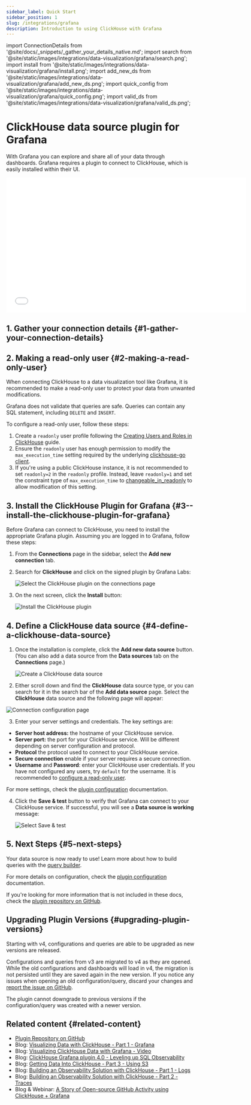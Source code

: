 ```yaml
---
sidebar_label: Quick Start
sidebar_position: 1
slug: /integrations/grafana
description: Introduction to using ClickHouse with Grafana
---
```

import ConnectionDetails from '@site/docs/_snippets/_gather_your_details_native.md';
import search from '@site/static/images/integrations/data-visualization/grafana/search.png';
import install from '@site/static/images/integrations/data-visualization/grafana/install.png';
import add_new_ds from '@site/static/images/integrations/data-visualization/grafana/add_new_ds.png';
import quick_config from '@site/static/images/integrations/data-visualization/grafana/quick_config.png';
import valid_ds from '@site/static/images/integrations/data-visualization/grafana/valid_ds.png';

# ClickHouse data source plugin for Grafana

With Grafana you can explore and share all of your data through dashboards.
Grafana requires a plugin to connect to ClickHouse, which is easily installed within their UI.

<div class='vimeo-container'>
  <iframe src="//www.youtube.com/embed/bRce9xWiqQM"
    width="640"
    height="360"
    frameborder="0"
    allow="autoplay;
    fullscreen;
    picture-in-picture"
    allowfullscreen>
  </iframe>
</div>

## 1. Gather your connection details {#1-gather-your-connection-details}
<ConnectionDetails />

## 2. Making a read-only user {#2-making-a-read-only-user}

When connecting ClickHouse to a data visualization tool like Grafana, it is recommended to make a read-only user to protect your data from unwanted modifications.

Grafana does not validate that queries are safe. Queries can contain any SQL statement, including `DELETE` and `INSERT`.

To configure a read-only user, follow these steps:
1. Create a `readonly` user profile following the [Creating Users and Roles in ClickHouse](/operations/access-rights) guide.
2. Ensure the `readonly` user has enough permission to modify the `max_execution_time` setting required by the underlying [clickhouse-go client](https://github.com/ClickHouse/clickhouse-go).
3. If you're using a public ClickHouse instance, it is not recommended to set `readonly=2` in the `readonly` profile. Instead, leave `readonly=1` and set the constraint type of `max_execution_time` to [changeable_in_readonly](/operations/settings/constraints-on-settings) to allow modification of this setting.

## 3.  Install the ClickHouse Plugin for Grafana {#3--install-the-clickhouse-plugin-for-grafana}

Before Grafana can connect to ClickHouse, you need to install the appropriate Grafana plugin. Assuming you are logged in to Grafana, follow these steps:

1. From the **Connections** page in the sidebar, select the **Add new connection** tab.

2. Search for **ClickHouse** and click on the signed plugin by Grafana Labs:

    <img src={search} class="image" alt="Select the ClickHouse plugin on the connections page" />

3. On the next screen, click the **Install** button:

    <img src={install} class="image" alt="Install the ClickHouse plugin" />

## 4. Define a ClickHouse data source {#4-define-a-clickhouse-data-source}

1. Once the installation is complete, click the **Add new data source** button. (You can also add a data source from the **Data sources** tab on the **Connections** page.)

    <img src={add_new_ds} class="image" alt="Create a ClickHouse data source" />

2. Either scroll down and find the **ClickHouse** data source type, or you can search for it in the search bar of the **Add data source** page. Select the **ClickHouse** data source and the following page will appear:

  <img src={quick_config} class="image" alt="Connection configuration page" />

3. Enter your server settings and credentials. The key settings are:

- **Server host address:** the hostname of your ClickHouse service.
- **Server port:** the port for your ClickHouse service. Will be different depending on server configuration and protocol.
- **Protocol** the protocol used to connect to your ClickHouse service.
- **Secure connection** enable if your server requires a secure connection.
- **Username** and **Password**: enter your ClickHouse user credentials. If you have not configured any users, try `default` for the username. It is recommended to [configure a read-only user](#2-making-a-read-only-user).

For more settings, check the [plugin configuration](./config.md) documentation.

4. Click the **Save & test** button to verify that Grafana can connect to your ClickHouse service. If successful, you will see a **Data source is working** message:

    <img src={valid_ds} class="image" alt="Select Save & test" />

## 5. Next Steps {#5-next-steps}

Your data source is now ready to use! Learn more about how to build queries with the [query builder](./query-builder.md).

For more details on configuration, check the [plugin configuration](./config.md) documentation.

If you're looking for more information that is not included in these docs, check the [plugin repository on GitHub](https://github.com/grafana/clickhouse-datasource).

## Upgrading Plugin Versions {#upgrading-plugin-versions}

Starting with v4, configurations and queries are able to be upgraded as new versions are released.

Configurations and queries from v3 are migrated to v4 as they are opened. While the old configurations and dashboards will load in v4, the migration is not persisted until they are saved again in the new version. If you notice any issues when opening an old configuration/query, discard your changes and [report the issue on GitHub](https://github.com/grafana/clickhouse-datasource/issues).

The plugin cannot downgrade to previous versions if the configuration/query was created with a newer version.

## Related content {#related-content}

- [Plugin Repository on GitHub](https://github.com/grafana/clickhouse-datasource)
- Blog: [Visualizing Data with ClickHouse - Part 1 - Grafana](https://clickhouse.com/blog/visualizing-data-with-grafana)
- Blog: [Visualizing ClickHouse Data with Grafana - Video](https://www.youtube.com/watch?v=Ve-VPDxHgZU)
- Blog: [ClickHouse Grafana plugin 4.0 - Leveling up SQL Observability](https://clickhouse.com/blog/clickhouse-grafana-plugin-4-0)
- Blog: [Getting Data Into ClickHouse - Part 3 - Using S3](https://clickhouse.com/blog/getting-data-into-clickhouse-part-3-s3)
- Blog: [Building an Observability Solution with ClickHouse - Part 1 - Logs](https://clickhouse.com/blog/storing-log-data-in-clickhouse-fluent-bit-vector-open-telemetry)
- Blog: [Building an Observability Solution with ClickHouse - Part 2 - Traces](https://clickhouse.com/blog/storing-traces-and-spans-open-telemetry-in-clickhouse)
- Blog & Webinar: [A Story of Open-source GitHub Activity using ClickHouse + Grafana](https://clickhouse.com/blog/introduction-to-clickhouse-and-grafana-webinar)
